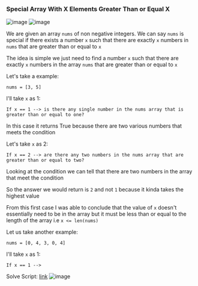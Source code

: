 <h3> Special Array With X Elements Greater Than or Equal X </h3>

![image](https://github.com/h4ckyou/h4ckyou.github.io/assets/127159644/5f700a22-c323-4f60-9f4f-c3826de48c1e)
![image](https://github.com/h4ckyou/h4ckyou.github.io/assets/127159644/5a198f0d-f207-404c-a667-d792892df750)

We are given an array `nums` of non negative integers. We can say `nums` is special if there exists a number `x` such that there are exactly `x` numbers in `nums` that are greater than or equal to `x`

The idea is simple we just need to find a number `x` such that there are exactly `x` numbers in the array `nums` that are greater than or equal to `x`

Let's take a example:

```
nums = [3, 5]
```

I'll take `x` as 1:

```
If x == 1 --> is there any single number in the nums array that is greater than or equal to one?
```

In this case it returns True because there are two various numbers that meets the condition

Let's take `x` as 2:

```
If x == 2 --> are there any two numbers in the nums array that are greater than or equal to two?
```

Looking at the condition we can tell that there are two numbers in the array that meet the condition

So the answer we would return is `2` and not `1` because it kinda takes the highest value 

From this first case I was able to conclude that the value of `x` doesn't essentially need to be in the array but it must be less than or equal to the length of the array i.e `x <= len(nums)`

Let us take another example:

```
nums = [0, 4, 3, 0, 4]
```

I'll take `x` as 1:

```
If x == 1 -->
```

Solve Script: [link](https://github.com/h4ckyou/h4ckyou.github.io/blob/main/posts/programming/Leetcode/Special%20Array%20With%20X%20Elements%20Greater%20Than%20or%20Equal%20X/solve.py)
![image](https://github.com/h4ckyou/h4ckyou.github.io/assets/127159644/64142ec0-6126-4241-8a17-5113a491aa29)
